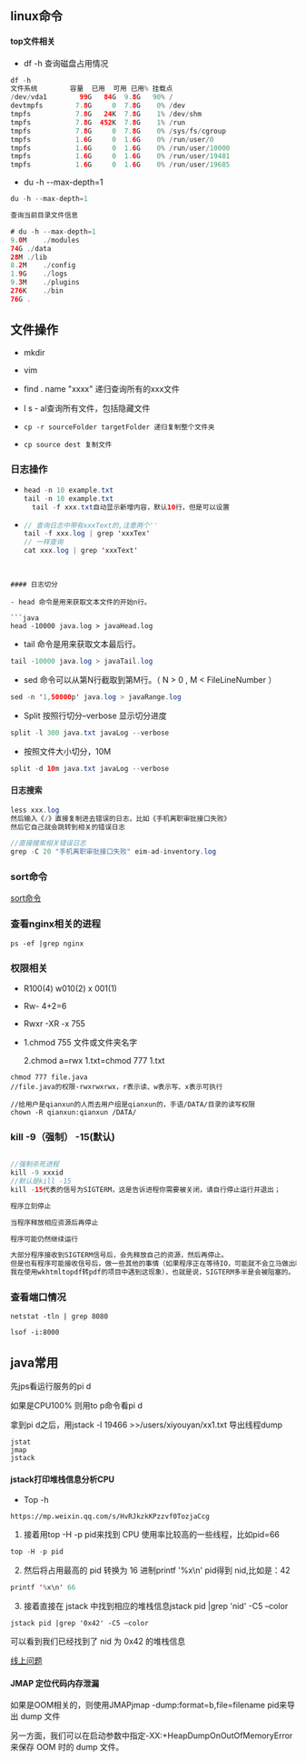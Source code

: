## linux命令

#### top文件相关

- df -h 查询磁盘占用情况

```java
df -h 
文件系统        容量  已用  可用 已用% 挂载点
/dev/vda1        99G   84G  9.8G   90% /
devtmpfs        7.8G     0  7.8G    0% /dev
tmpfs           7.8G   24K  7.8G    1% /dev/shm
tmpfs           7.8G  452K  7.8G    1% /run
tmpfs           7.8G     0  7.8G    0% /sys/fs/cgroup
tmpfs           1.6G     0  1.6G    0% /run/user/0
tmpfs           1.6G     0  1.6G    0% /run/user/10000
tmpfs           1.6G     0  1.6G    0% /run/user/19481
tmpfs           1.6G     0  1.6G    0% /run/user/19685
```

- du -h --max-depth=1

```java
du -h --max-depth=1

查询当前目录文件信息

# du -h --max-depth=1
9.0M    ./modules
74G ./data
28M ./lib
8.2M    ./config
1.9G    ./logs
9.3M    ./plugins
276K    ./bin
76G .
```



## 文件操作

- mkdir
- vim 
- find . name "xxxx" 递归查询所有的xxx文件

- l s - al查询所有文件，包括隐藏文件

- ```
  cp -r sourceFolder targetFolder 递归复制整个文件夹
  ```

- ```
  cp source dest 复制文件
  ```

### 日志操作

- ```java
  head -n 10 example.txt
  tail -n 10 example.txt
    tail -f xxx.txt自动显示新增内容，默认10行，但是可以设置
  ```

- ```java
  // 查询日志中带有xxxText的,注意两个''
  tail -f xxx.log | grep 'xxxTex'
  // 一样查询
  cat xxx.log | grep 'xxxText'
  
  ```
```
  

#### 日志切分

- head 命令是用来获取文本文件的开始n行。

​```java
head -10000 java.log > javaHead.log
```

- tail 命令是用来获取文本最后行。

```java
tail -10000 java.log > javaTail.log
```

- sed 命令可以从第N行截取到第M行。（ N > 0 , M < FileLineNumber ）

```java
sed -n '1,50000p' java.log > javaRange.log
```

- Split 按照行切分–verbose 显示切分进度

```java
split -l 300 java.txt javaLog --verbose
```

- 按照文件大小切分，10M

```java
split -d 10m java.txt javaLog --verbose
```

#### 日志搜索

```java
less xxx.log 
然后输入《/》直接复制进去错误的日志，比如《手机离职审批接口失败》
然后它自己就会跳转到相关的错误日志
```

```java
//直接搜索相关错误日志
grep -C 20 "手机离职审批接口失败" eim-ad-inventory.log
```



### sort命令

[sort命令](https://blog.csdn.net/u010003835/article/details/106806413)

### 查看nginx相关的进程

```shell
ps -ef |grep nginx
```

### 权限相关

- R100(4)	 	w010(2)		x 001(1)

- Rw- 4+2=6

- Rwxr -XR -x 755

- 1.chmod 755 文件或文件夹名字

  2.chmod a=rwx 1.txt=chmod 777 1.txt

```
chmod 777 file.java
//file.java的权限-rwxrwxrwx，r表示读、w表示写、x表示可执行
```



```
//给用户是qianxun的人而去用户组是qianxun的，手语/DATA/目录的读写权限
chown -R qianxun:qianxun /DATA/
```



### kill -9（强制）  -15(默认)



```java

//强制杀死进程
kill -9 xxxid
//默认是kill -15
kill -15代表的信号为SIGTERM，这是告诉进程你需要被关闭，请自行停止运行并退出；

程序立刻停止

当程序释放相应资源后再停止

程序可能仍然继续运行

大部分程序接收到SIGTERM信号后，会先释放自己的资源，然后再停止。
但是也有程序可能接收信号后，做一些其他的事情（如果程序正在等待IO，可能就不会立马做出响应，
我在使用wkhtmltopdf转pdf的项目中遇到这现象），也就是说，SIGTERM多半是会被阻塞的。
```

### 查看端口情况

```
netstat -tln | grep 8080

lsof -i:8000
```

## java常用

先jps看运行服务的pi d

如果是CPU100% 则用to p命令看pi d

拿到pi d之后，用jstack -l 19466 >>/users/xiyouyan/xx1.txt 导出线程dump

```
jstat
jmap
jstack
```

#### jstack打印堆栈信息分析CPU



- Top -h 

```
https://mp.weixin.qq.com/s/HvRJkzkKPzzvf0TozjaCcg
```

1. 接着用top -H -p pid来找到 CPU 使用率比较高的一些线程，比如pid=66

```java
top -H -p pid
```

2. 然后将占用最高的 pid 转换为 16 进制printf '%x\n' pid得到 nid,比如是：42

```java
printf '%x\n' 66
```

3. 接着直接在 jstack 中找到相应的堆栈信息jstack pid |grep 'nid' -C5 –color

```
jstack pid |grep '0x42' -C5 –color
```

可以看到我们已经找到了 nid 为 0x42 的堆栈信息



[线上问题](https://mp.weixin.qq.com/s/Lyca7d1WYOi3eegIAI2WRQ)

#### JMAP 定位代码内存泄漏

如果是OOM相关的，则使用JMAPjmap -dump:format=b,file=filename pid来导出 dump 文件



另一方面，我们可以在启动参数中指定-XX:+HeapDumpOnOutOfMemoryError来保存 OOM 时的 dump 文件。